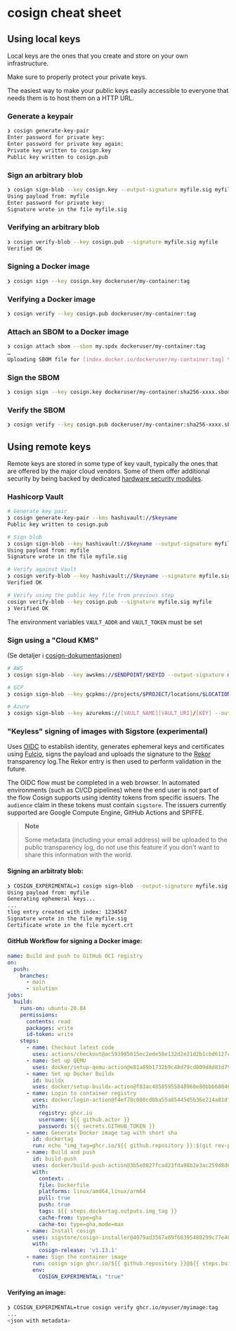 # cosign cheat sheet

## Using local keys

Local keys are the ones that you create and store on your own infrastructure. 

Make sure to properly protect your private keys.

The easiest way to make your public keys easily accessible to everyone that needs them is to host them on a HTTP URL. 

### Generate a keypair
```bash
❯ cosign generate-key-pair
Enter password for private key:
Enter password for private key again:
Private key written to cosign.key
Public key written to cosign.pub
```

### Sign an arbitrary blob
```bash
❯ cosign sign-blob --key cosign.key --output-signature myfile.sig myfile
Using payload from: myfile
Enter password for private key:
Signature wrote in the file myfile.sig
```

### Verifying an arbitrary blob
```bash
❯ cosign verify-blob --key cosign.pub --signature myfile.sig myfile
Verified OK
```

### Signing a Docker image
```bash
❯ cosign sign --key cosign.key dockeruser/my-container:tag
```

### Verifying a Docker image
```bash
❯ cosign verify --key cosign.pub dockeruser/my-container:tag
```

### Attach an SBOM to a Docker image
```bash
❯ cosign attach sbom --sbom my.spdx dockeruser/my-container:tag
…
Uploading SBOM file for [index.docker.io/dockeruser/my-container:tag] to [index.docker.io/dockeruser/my-container:sha256-xxxx.sbom] with mediaType [text/spdx].
```

### Sign the SBOM
```bash
❯ cosign sign --key cosign.key dockeruser/my-container:sha256-xxxx.sbom
```

### Verify the SBOM
```bash
❯ cosign verify --key cosign.pub dockeruser/my-container:sha256-xxxx.sbom
```

## Using remote keys

Remote keys are stored in some type of key vault, typically the ones that are offered by the major cloud vendors. Some of them offer additional security by being backed by dedicated [hardware security modules](https://en.wikipedia.org/wiki/Hardware_security_module).

### Hashicorp Vault

```bash
# Generate key pair
❯ cosign generate-key-pair --kms hashivault://$keyname
Public key written to cosign.pub

# Sign blob
❯ cosign sign-blob --key hashivault://$keyname --output-signature myfile.sig myfile
Using payload from: myfile
Signature wrote in the file myfile.sig

# Verify against Vault
❯ cosign verify-blob --key hashivault://$keyname --signature myfile.sig myfile
Verified OK

# Verify using the public key file from previous step
cosign verify-blob --key cosign.pub --signature myfile.sig myfile
❯ Verified OK
```

The environment variables `VAULT_ADDR` and `VAULT_TOKEN` must be set

### Sign using a "Cloud KMS"

(Se detaljer i [cosign-dokumentasjonen](https://docs.sigstore.dev/cosign/kms_support/))

```bash
# AWS
❯ cosign sign-blob --key awskms://$ENDPOINT/$KEYID --output-signature myfile.sig myfile

# GCP
❯ cosign sign-blob --key gcpkms://projects/$PROJECT/locations/$LOCATION/keyRings/$KEYRING/cryptoKeys/$KEY/versions/$KEY_VERSION --output-signature myfile.sig myfile

# Azure
❯ cosign sign-blob --key azurekms://[VAULT_NAME][VAULT_URI]/[KEY] --output-signature myfile.sig myfile
```

### "Keyless" signing of images with Sigstore (experimental)

Uses [OIDC](https://openid.net/connect/) to establish identity, generates ephemeral keys and certificates using [Fulcio](https://github.com/sigstore/fulcio), signs the payload and uploads the signature to the [Rekor](https://github.com/sigstore/rekor) transparency log.The Rekor entry is then used to perform validation in the future.  

The OIDC flow must be completed in a web browser. In automated environments (such as CI/CD pipelines) where the end user is not part of the flow Cosign supports using identity tokens from specific issuers. The `audience` claim in these tokens must contain `sigstore`. The issuers currently supported are Google Compute Engine, GitHub Actions and SPIFFE. 

> **Note**
> 
> Some metadata (including your email address) will be uploaded to the public transparency log, do not use this feature if you don't want to share this information with the world. 

#### Signing an arbitraty blob:

```bash
❯ COSIGN_EXPERIMENTAL=1 cosign sign-blob --output-signature myfile.sig --output-certificate mycert.crt myfile
Using payload from: myfile
Generating ephemeral keys...
...
tlog entry created with index: 1234567
Signature wrote in the file myfile.sig
Certificate wrote in the file mycert.crt
```


#### GitHub Workflow for signing a Docker image:

```yaml
name: Build and push to GitHub OCI registry
on:
  push:
    branches:
      - main
      - solution
jobs:
  build:
    runs-on: ubuntu-20.04
    permissions:
      contents: read
      packages: write
      id-token: write
    steps:
      - name: Checkout latest code
        uses: actions/checkout@ac593985615ec2ede58e132d2e21d2b1cbd6127c # ratchet:actions/checkout@v3
      - name: Set up QEMU
        uses: docker/setup-qemu-action@e81a89b1732b9c48d79cd809d8d81d79c4647a18 # ratchet:docker/setup-qemu-action@v2
      - name: Set up Docker Buildx
        id: buildx
        uses: docker/setup-buildx-action@f03ac48505955848960e80bbb68046aa35c7b9e7 # ratchet:docker/setup-buildx-action@v2
      - name: Login to container registry
        uses: docker/login-action@f4ef78c080cd8ba55a85445d5b36e214a81df20a # ratchet:docker/login-action@v2
        with:
          registry: ghcr.io
          username: ${{ github.actor }}
          password: ${{ secrets.GITHUB_TOKEN }}
      - name: Generate Docker image tag with short sha
        id: dockertag
        run: echo "img_tag=ghcr.io/${{ github.repository }}:$(git rev-parse --short HEAD)" >> ${GITHUB_OUTPUT}
      - name: Build and push
        id: build-push
        uses: docker/build-push-action@3b5e8027fcad23fda98b2e3ac259d8d67585f671 # ratchet:docker/build-push-action@v4
        with:
          context: .
          file: Dockerfile
          platforms: linux/amd64,linux/arm64
          pull: true
          push: true
          tags: ${{ steps.dockertag.outputs.img_tag }}
          cache-from: type=gha
          cache-to: type=gha,mode=max
      - name: Install cosign
        uses: sigstore/cosign-installer@4079ad3567a89f68395480299c77e40170430341 # ratchet:sigstore/cosign-installer@main
        with:
          cosign-release: 'v1.13.1'
      - name: Sign the container image
        run: cosign sign ghcr.io/${{ github.repository }}@${{ steps.build-push.outputs.digest }}
        env:
          COSIGN_EXPERIMENTAL: "true"
```

#### Verifying an image:
```bash
❯ COSIGN_EXPERIMENTAL=true cosign verify ghcr.io/myuser/myimage:tag
...
<json with metadata>
```